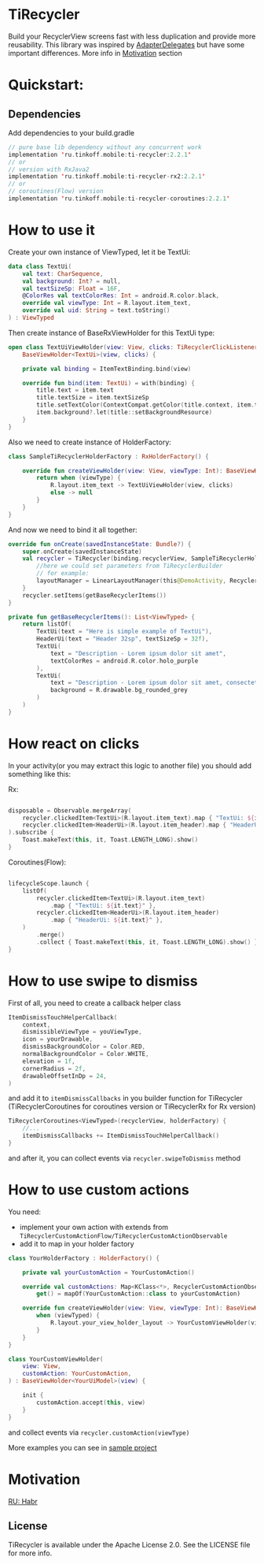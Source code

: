 # TiRecycler

Build your RecyclerView screens fast with less duplication and provide more reusability. This
library was inspired by [AdapterDelegates](https://github.com/sockeqwe/AdapterDelegates) but have
some important differences. More info in [Motivation](#motivation) section

# Quickstart:

## Dependencies

Add dependencies to your build.gradle

```kotlin
// pure base lib dependency without any concurrent work
implementation 'ru.tinkoff.mobile:ti-recycler:2.2.1'
// or 
// version with RxJava2 
implementation 'ru.tinkoff.mobile:ti-recycler-rx2:2.2.1'
// or
// coroutines(Flow) version
implementation 'ru.tinkoff.mobile:ti-recycler-coroutines:2.2.1'
```

# How to use it

Create your own instance of ViewTyped, let it be TextUi:

```kotlin
data class TextUi(
    val text: CharSequence,
    val background: Int? = null,
    val textSizeSp: Float = 16F,
    @ColorRes val textColorRes: Int = android.R.color.black,
    override val viewType: Int = R.layout.item_text,
    override val uid: String = text.toString()
) : ViewTyped
```

Then create instance of BaseRxViewHolder for this TextUi type:

```kotlin
open class TextUiViewHolder(view: View, clicks: TiRecyclerClickListener) :
    BaseViewHolder<TextUi>(view, clicks) {

    private val binding = ItemTextBinding.bind(view)

    override fun bind(item: TextUi) = with(binding) {
        title.text = item.text
        title.textSize = item.textSizeSp
        title.setTextColor(ContextCompat.getColor(title.context, item.textColorRes))
        item.background?.let(title::setBackgroundResource)
    }
}
```

Also we need to create instance of HolderFactory:

```kotlin
class SampleTiRecyclerHolderFactory : RxHolderFactory() {

    override fun createViewHolder(view: View, viewType: Int): BaseViewHolder<*>? {
        return when (viewType) {
            R.layout.item_text -> TextUiViewHolder(view, clicks)
            else -> null
        }
    }
}
```

And now we need to bind it all together:

```kotlin
override fun onCreate(savedInstanceState: Bundle?) {
    super.onCreate(savedInstanceState)
    val recycler = TiRecycler(binding.recyclerView, SampleTiRecyclerHolderFactory()) {
        //here we could set parameters from TiRecyclerBuilder
        // for example:
        layoutManager = LinearLayoutManager(this@DemoActivity, RecyclerView.HORIZONTAL, false)
    }
    recycler.setItems(getBaseRecyclerItems())
}

private fun getBaseRecyclerItems(): List<ViewTyped> {
    return listOf(
        TextUi(text = "Here is simple example of TextUi"),
        HeaderUi(text = "Header 32sp", textSizeSp = 32f),
        TextUi(
            text = "Description - Lorem ipsum dolor sit amet",
            textColorRes = android.R.color.holo_purple
        ),
        TextUi(
            text = "Description - Lorem ipsum dolor sit amet, consectetur adipiscing elit",
            background = R.drawable.bg_rounded_grey
        )
    )
}
```

# How react on clicks

In your activity(or you may extract this logic to another file) you should add something like this:

Rx:

```kotlin

disposable = Observable.mergeArray(
    recycler.clickedItem<TextUi>(R.layout.item_text).map { "TextUi: ${it.text}" },
    recycler.clickedItem<HeaderUi>(R.layout.item_header).map { "HeaderUi: ${it.text}" },
).subscribe {
    Toast.makeText(this, it, Toast.LENGTH_LONG).show()
}
```

Coroutines(Flow):

```kotlin

lifecycleScope.launch {
    listOf(
        recycler.clickedItem<TextUi>(R.layout.item_text)
            .map { "TextUi: ${it.text}" },
        recycler.clickedItem<HeaderUi>(R.layout.item_header)
            .map { "HeaderUi: ${it.text}" },
    )
        .merge()
        .collect { Toast.makeText(this, it, Toast.LENGTH_LONG).show() }
}
```

# How to use swipe to dismiss

First of all, you need to create a callback helper class

```kotlin
ItemDismissTouchHelperCallback(
    context,
    dismissibleViewType = youViewType,
    icon = yourDrawable,
    dismissBackgroundColor = Color.RED,
    normalBackgroundColor = Color.WHITE,
    elevation = 1f,
    cornerRadius = 2f,
    drawableOffsetInDp = 24,
)
```

and add it to `itemDismissCallbacks` in you builder function for TiRecycler (TiRecyclerCoroutines for coroutines version
or TiRecyclerRx for Rx version)

```kotlin
TiRecyclerCoroutines<ViewTyped>(recyclerView, holderFactory) {
    //...
    itemDismissCallbacks += ItemDismissTouchHelperCallback()
}
```

and after it, you can collect events via `recycler.swipeToDismiss` method

# How to use custom actions

You need:

* implement your own action with extends from `TiRecyclerCustomActionFlow/TiRecyclerCustomActionObservable`
* add it to map in your holder factory

```kotlin
class YourHolderFactory : HolderFactory() {

    private val yourCustomAction = YourCustomAction()

    override val customActions: Map<KClass<*>, RecyclerCustomActionObservable<*, *>>
        get() = mapOf(YourCustomAction::class to yourCustomAction)

    override fun createViewHolder(view: View, viewType: Int): BaseViewHolder<*>? {
        when (viewTyped) {
            R.layout.your_view_holder_layout -> YourCustomViewHolder(view, yourCustomAction)
        }
    }
}

class YourCustomViewHolder(
    view: View,
    customAction: YourCustomAction,
) : BaseViewHolder<YourUiModel>(view) {

    init {
        customAction.accept(this, view)
    }
}
```

and collect events via `recycler.customAction(viewType)`

More examples you can see
in [sample project](sample/src/main/java/ru/tinkoff/mobile/tech/tirecycler)

# Motivation

[RU: Habr](https://habr.com/ru/company/tinkoff/blog/665930/)

## License

TiRecycler is available under the Apache License 2.0. See the LICENSE file for more info.
